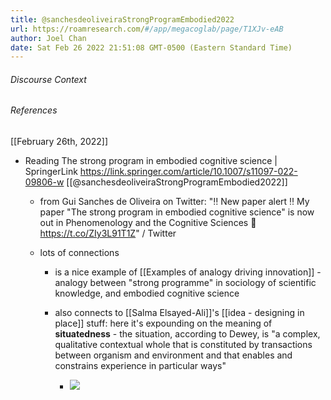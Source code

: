 ```yaml
---
title: @sanchesdeoliveiraStrongProgramEmbodied2022
url: https://roamresearch.com/#/app/megacoglab/page/T1XJv-eAB
author: Joel Chan
date: Sat Feb 26 2022 21:51:08 GMT-0500 (Eastern Standard Time)
---
```




###### Discourse Context



###### References

[[February 26th, 2022]]

- Reading The strong program in embodied cognitive science | SpringerLink https://link.springer.com/article/10.1007/s11097-022-09806-w [[@sanchesdeoliveiraStrongProgramEmbodied2022]]

    - from Gui Sanches de Oliveira on Twitter: "‼️ New paper alert ‼️ My paper "The strong program in embodied cognitive science" is now out in Phenomenology and the Cognitive Sciences 🎉 https://t.co/ZIy3L91T1Z" / Twitter

    - lots of connections

        - is a nice example of [[Examples of analogy driving innovation]] - analogy between "strong programme" in sociology of scientific knowledge, and embodied cognitive science

        - also connects to [[Salma Elsayed-Ali]]'s [[idea - designing in place]] stuff: here it's expounding on the meaning of **situatedness** - the situation, according to Dewey, is "a complex, qualitative contextual whole that is constituted by transactions between organism and environment and that enables and constrains experience in particular ways"

            - ![](https://firebasestorage.googleapis.com/v0/b/firescript-577a2.appspot.com/o/imgs%2Fapp%2Fmegacoglab%2FyV5rNbrfNI.png?alt=media&token=5f01dcce-3d5b-4002-b449-30af2a792b8c)
